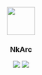 <br />
<div align="center">
  <img src="nuklear.ico" width="64" height="64">
  <h3 align="center">NkArc</h3>
  <img src="https://img.shields.io/github/license/a1ive/NkArc">
  <img src="https://img.shields.io/github/actions/workflow/status/a1ive/NkArc/msbuild.yml">
</div>
<br />
